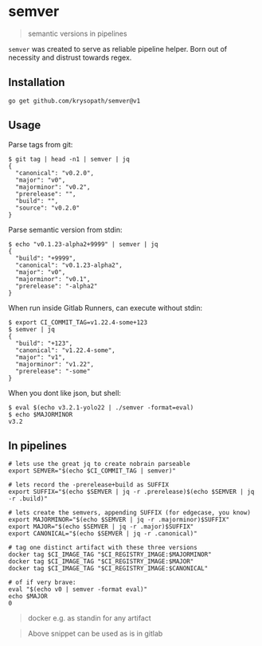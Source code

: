 # semver

> semantic versions in pipelines


`semver` was created to serve as reliable pipeline helper. Born out of
necessity and distrust towards regex.


## Installation

```
go get github.com/krysopath/semver@v1
```

## Usage

Parse tags from git:
```
$ git tag | head -n1 | semver | jq
{
  "canonical": "v0.2.0",
  "major": "v0",
  "majorminor": "v0.2",
  "prerelease": "",
  "build": "",
  "source": "v0.2.0"
}
```

Parse semantic version from stdin:
```
$ echo "v0.1.23-alpha2+9999" | semver | jq
{
  "build": "+9999",
  "canonical": "v0.1.23-alpha2",
  "major": "v0",
  "majorminor": "v0.1",
  "prerelease": "-alpha2"
}
```


When run inside Gitlab Runners, can execute without stdin:
```
$ export CI_COMMIT_TAG=v1.22.4-some+123
$ semver | jq
{
  "build": "+123",
  "canonical": "v1.22.4-some",
  "major": "v1",
  "majorminor": "v1.22",
  "prerelease": "-some"
}
```

When you dont like json, but shell:
```
$ eval $(echo v3.2.1-yolo22 | ./semver -format=eval)
$ echo $MAJORMINOR
v3.2
```


## In pipelines

```
# lets use the great jq to create nobrain parseable 
export SEMVER="$(echo $CI_COMMIT_TAG | semver)"

# lets record the -prerelease+build as SUFFIX
export SUFFIX="$(echo $SEMVER | jq -r .prerelease)$(echo $SEMVER | jq -r .build)"

# lets create the semvers, appending SUFFIX (for edgecase, you know)
export MAJORMINOR="$(echo $SEMVER | jq -r .majorminor)$SUFFIX"
export MAJOR="$(echo $SEMVER | jq -r .major)$SUFFIX"
export CANONICAL="$(echo $SEMVER | jq -r .canonical)"

# tag one distinct artifact with these three versions
docker tag $CI_IMAGE_TAG "$CI_REGISTRY_IMAGE:$MAJORMINOR"
docker tag $CI_IMAGE_TAG "$CI_REGISTRY_IMAGE:$MAJOR"
docker tag $CI_IMAGE_TAG "$CI_REGISTRY_IMAGE:$CANONICAL"

# of if very brave:
eval "$(echo v0 | semver -format eval)"
echo $MAJOR
0
```

> docker e.g. as standin for any artifact


> Above snippet can be used as is in gitlab
